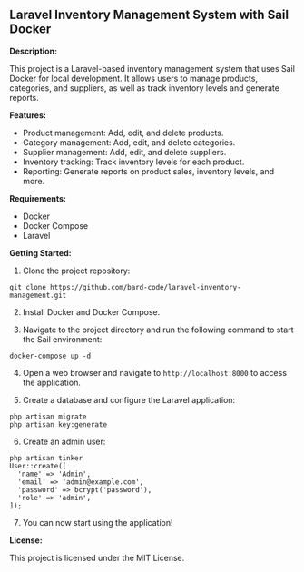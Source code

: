 

## Laravel Inventory Management System with Sail Docker

**Description:**

This project is a Laravel-based inventory management system that uses Sail Docker for local development. It allows users to manage products, categories, and suppliers, as well as track inventory levels and generate reports.

**Features:**

* Product management: Add, edit, and delete products.
* Category management: Add, edit, and delete categories.
* Supplier management: Add, edit, and delete suppliers.
* Inventory tracking: Track inventory levels for each product.
* Reporting: Generate reports on product sales, inventory levels, and more.

**Requirements:**

* Docker
* Docker Compose
* Laravel

**Getting Started:**

1. Clone the project repository:

```
git clone https://github.com/bard-code/laravel-inventory-management.git
```

2. Install Docker and Docker Compose.

3. Navigate to the project directory and run the following command to start the Sail environment:

```
docker-compose up -d
```

4. Open a web browser and navigate to `http://localhost:8000` to access the application.

5. Create a database and configure the Laravel application:

```
php artisan migrate
php artisan key:generate
```

6. Create an admin user:

```
php artisan tinker
User::create([
  'name' => 'Admin',
  'email' => 'admin@example.com',
  'password' => bcrypt('password'),
  'role' => 'admin',
]);
```

7. You can now start using the application!


**License:**

This project is licensed under the MIT License.
